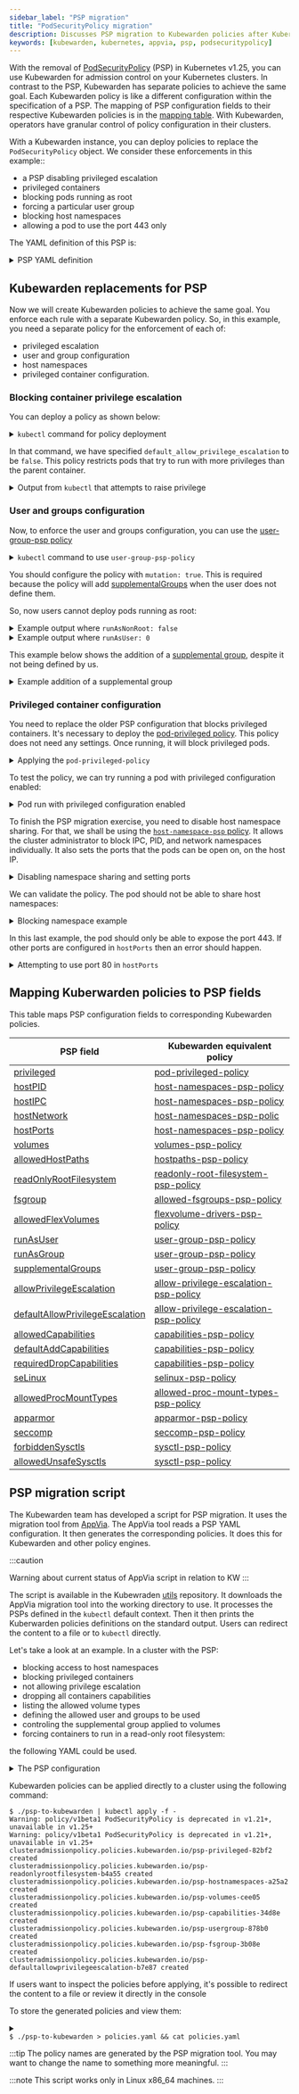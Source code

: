 ```yaml
---
sidebar_label: "PSP migration"
title: "PodSecurityPolicy migration"
description: Discusses PSP migration to Kubewarden policies after Kubernetes v1.25.
keywords: [kubewarden, kubernetes, appvia, psp, podsecuritypolicy]
---
```


With the removal of [PodSecurityPolicy](https://kubernetes.io/docs/concepts/security/pod-security-policy/) (PSP)
in Kubernetes v1.25, you can use Kubewarden for admission control on your Kubernetes clusters.
In contrast to the PSP, Kubewarden has separate policies to achieve the same goal.
Each Kubewarden policy is like a different configuration within the specification of a PSP.
The mapping of PSP configuration fields to their respective Kubewarden policies is in the [mapping table](#mapping-kuberwarden-policies-to-psp-fields).
With Kubewarden, operators have granular control of policy configuration in their clusters.

With a Kubewarden instance, you can deploy policies to replace the `PodSecurityPolicy` object.
We consider these enforcements in this example::

- a PSP disabling privileged escalation
- privileged containers
- blocking pods running as root
- forcing a particular user group
- blocking host namespaces
- allowing a pod to use the port 443 only

The YAML definition of this PSP is:

<details>

<summary>PSP YAML definition</summary>

```console
apiVersion: policy/v1beta1
kind: PodSecurityPolicy
metadata:
  name: restricted
spec:
  allowPrivilegeEscalation: false
  runAsUser:
    rule: MustRunAsNonRoot
  supplementalGroups:
    rule: MustRunAs
    ranges:
      - min: 1000
        max: 65535
  privileged: false
  hostNetwork: false
  hostIPC: false
  hostPID: false
  hostPorts:
    - min: 443
      max: 443
```

</details>

## Kubewarden replacements for PSP

Now we will create Kubewarden policies to achieve the same goal.
You enforce each rule with a separate Kubewarden policy.
So, in this example, you need a separate policy for the enforcement of each of:

- privileged escalation
- user and group configuration
- host namespaces
- privileged container configuration.

### Blocking container privilege escalation

You can deploy a policy as shown below:

<details>

<summary><code>kubectl</code> command for policy deployment</summary>

```console
$ kubectl apply -f - <<EOF
apiVersion: policies.kubewarden.io/v1alpha2
kind: ClusterAdmissionPolicy
metadata:
  name: psp-allowprivilegeescalation
spec:
  module: registry://ghcr.io/kubewarden/policies/allow-privilege-escalation-psp:v0.1.11
  rules:
    - apiGroups:
        - ""
      apiVersions:
        - v1
      resources:
        - pods
      operations:
        - CREATE
        - UPDATE
  mutating: false
  settings:
    default_allow_privilege_escalation: false
EOF
```

</details>

In that command, we have specified `default_allow_privilege_escalation` to be `false`.
This policy restricts pods that try to run with more privileges than the parent container.

<details>

<summary>Output from <code>kubectl</code> that attempts to raise privilege</summary>

```console
$ kubectl apply -f - <<EOF
apiVersion: v1
kind: Pod
metadata:
  name: nginx
spec:
  containers:
  - name: nginx
    image: nginx
    securityContext:
      allowPrivilegeEscalation: true
  - name: sidecar
    image: sidecar
EOF
Error from server: error when creating "STDIN": admission webhook "clusterwide-psp-allowprivilegeescalation.kubewarden.admission" denied the request: one of the containers has privilege escalation enabled
```

</details>

### User and groups configuration

Now, to enforce the user and groups configuration, you can use the [user-group-psp policy](https://github.com/kubewarden/user-group-psp-policy)

<details>

<summary><code>kubectl</code> command to use <code>user-group-psp-policy</code></summary>

```console
$ kubectl apply -f - <<EOF
apiVersion: policies.kubewarden.io/v1alpha2
kind: ClusterAdmissionPolicy
metadata:
  name: psp-usergroup
spec:
  module: registry://ghcr.io/kubewarden/policies/user-group-psp:v0.2.0
  rules:
    - apiGroups:
        - ""
      apiVersions:
        - v1
      resources:
        - pods
      operations:
        - CREATE
        - UPDATE
  mutating: true
  settings:
    run_as_user:
      rule: MustRunAsNonRoot
    supplemental_groups:
      rule: MustRunAs
      ranges:
        - min: 1000
          max: 65535
EOF
```

</details>

You should configure the policy with `mutation: true`.
This is required because the policy will add [supplementalGroups](https://kubernetes.io/docs/concepts/security/pod-security-policy/#users-and-groups) when the user does not define them.

So, now users cannot deploy pods running as root:

<details>

<summary>Example output where <code>runAsNonRoot: false</code></summary>

```console
$ kubectl apply -f - <<EOF
apiVersion: v1
kind: Pod
metadata:
  name: nginx
spec:
  containers:
  - name: nginx
    image: nginx
    securityContext:
      runAsNonRoot: false
      runAsUser: 0
EOF
Error from server: error when creating "STDIN": admission webhook "clusterwide-psp-usergroup-fb836.kubewarden.admission" denied the request: RunAsNonRoot should be set to true
```

</details>

<details>

<summary>Example output where <code>runAsUser: 0</code></summary>

```console
kubectl apply -f - <<EOF
apiVersion: v1
kind: Pod
metadata:
  name: nginx
spec:
  containers:
  - name: nginx
    image: nginx
    securityContext:
      runAsNonRoot: true
      runAsUser: 0
EOF
Error from server: error when creating "STDIN": admission webhook "clusterwide-psp-usergroup-fb836.kubewarden.admission" denied the request: Invalid user ID: cannot run container with root ID (0)
```

</details>

This example below shows the addition of a [supplemental group](https://kubernetes.io/docs/concepts/security/pod-security-policy/#users-and-groups), despite it not being defined by us.

<details>

<summary>Example addition of a supplemental group</summary>

```console
kubectl apply -f - <<EOF
apiVersion: v1
kind: Pod
metadata:
  name: nginx
spec:
  containers:
  - name: nginx
    image: nginx
EOF
pod/nginx created
$ kubectl get pods -o json nginx | jq ".spec.securityContext"
{
  "supplementalGroups": [
    10000
  ]
}

```

</details>

### Privileged container configuration

You need to replace the older PSP configuration that blocks privileged containers.
It's necessary to deploy the [pod-privileged policy](https://github.com/kubewarden/pod-privileged-policy).
This policy does not need any settings.
Once running, it will block privileged pods.

<details>

<summary>Applying the <code>pod-privileged-policy</code></summary>

```console
$ kubectl apply -f - <<EOF
apiVersion: policies.kubewarden.io/v1alpha2
kind: ClusterAdmissionPolicy
metadata:
  name: psp-privileged
spec:
  module: registry://ghcr.io/kubewarden/policies/pod-privileged:v0.1.10
  rules:
    - apiGroups:
        - ""
      apiVersions:
        - v1
      resources:
        - pods
      operations:
        - CREATE
        - UPDATE
  mutating: false
  settings: null
EOF
```

</details>

To test the policy, we can try running a pod with privileged configuration enabled:

<details>

<summary>Pod run with privileged configuration enabled</summary>

```console
$ kubectl apply -f - <<EOF
apiVersion: v1
kind: Pod
metadata:
  name: nginx
spec:
  containers:
  - name: nginx
    image: nginx
    imagePullPolicy: IfNotPresent
    securityContext:
      privileged: true
  - name: sleeping-sidecar
    image: alpine
    command: ["sleep", "1h"]
EOF
Error from server: error when creating "STDIN": admission webhook "clusterwide-psp-privileged.kubewarden.admission" denied the request: User 'system:admin' cannot schedule privileged containers
```

</details>

To finish the PSP migration exercise, you need to disable host namespace sharing.
For that, we shall be using the [`host-namespace-psp` policy](https://github.com/kubewarden/host-namespaces-psp-policy).
It allows the cluster administrator to block IPC, PID, and network namespaces individually.
It also sets the ports that the pods can be open on, on the host IP.

<details>

<summary>Disabling namespace sharing and setting ports</summary>

```console
$ kubectl apply -f - <<EOF
apiVersion: policies.kubewarden.io/v1alpha2
kind: ClusterAdmissionPolicy
metadata:
  name: psp-hostnamespaces
spec:
  module: registry://ghcr.io/kubewarden/policies/host-namespaces-psp:v0.1.2
  rules:
    - apiGroups:
        - ""
      apiVersions:
        - v1
      resources:
        - pods
      operations:
        - CREATE
        - UPDATE
  mutating: false
  settings:
    allow_host_ipc: false
    allow_host_pid: false
    allow_host_ports:
      - min: 443
        max: 443
    allow_host_network: false
EOF
```

</details>

We can validate the policy.
The pod should not be able to share host namespaces:

<details>

<summary>Blocking namespace example</summary>

```console
$ kubectl apply -f - <<EOF
apiVersion: v1
kind: Pod
metadata:
  name: nginx
spec:
  hostIPC: true
  hostNetwork: false
  hostPID: false
  containers:
  - name: nginx
    image: nginx
    imagePullPolicy: IfNotPresent
  - name: sleeping-sidecar
    image: alpine
    command: ["sleep", "1h"]
EOF

Error from server: error when creating "STDIN": admission webhook "clusterwide-psp-hostnamespaces.kubewarden.admission" denied the request: Pod has IPC enabled, but this is not allowed
```

```console
$ kubectl apply -f - <<EOF
apiVersion: v1
kind: Pod
metadata:
  name: nginx
spec:
  hostIPC: false
  hostNetwork: true
  hostPID: false
  containers:
  - name: nginx
    image: nginx
    imagePullPolicy: IfNotPresent
  - name: sleeping-sidecar
    image: alpine
    command: ["sleep", "1h"]
EOF
Error from server: error when creating "STDIN": admission webhook "clusterwide-psp-hostnamespaces.kubewarden.admission" denied the request: Pod has host network enabled, but this is not allowed
```

```console
$ kubectl apply -f - <<EOF
apiVersion: v1
kind: Pod
metadata:
  name: nginx
spec:
  hostIPC: false
  hostNetwork: false
  hostPID: true
  containers:
  - name: nginx
    image: nginx
    imagePullPolicy: IfNotPresent
  - name: sleeping-sidecar
    image: alpine
    command: ["sleep", "1h"]
EOF
Error from server: error when creating "STDIN": admission webhook "clusterwide-psp-hostnamespaces.kubewarden.admission" denied the request: Pod has host PID enabled, but this is not allowed
```

</details>

In this last example, the pod should only be able to expose the port 443.
If other ports are configured in `hostPorts` then an error should happen.

<details>

<summary>Attempting to use port 80 in <code>hostPorts</code></summary>

```console
$ kubectl apply -f - <<EOF
apiVersion: v1
kind: Pod
metadata:
  name: nginx
spec:
  containers:
  - name: nginx
    image: nginx
    imagePullPolicy: IfNotPresent
    ports:
      - containerPort: 80
        hostPort: 80
  - name: sleeping-sidecar
    image: alpine
    command: ["sleep", "1h"]
EOF
Error from server: error when creating "STDIN": admission webhook "clusterwide-psp-hostnamespaces.kubewarden.admission" denied the request: Pod is using unallowed host ports in containers
```

</details>

## Mapping Kuberwarden policies to PSP fields

This table maps PSP configuration fields to corresponding Kubewarden policies.

| PSP field      | Kubewarden equivalent policy  |
|--------------|-------------------------------  |
| [privileged](https://kubernetes.io/docs/concepts/security/pod-security-policy/#privileged)                      | [pod-privileged-policy](https://github.com/kubewarden/pod-privileged-policy) |
| [hostPID](https://kubernetes.io/docs/concepts/security/pod-security-policy/#host-namespaces)                         | [host-namespaces-psp-policy](https://github.com/kubewarden/host-namespaces-psp-policy) |
| [hostIPC](https://kubernetes.io/docs/concepts/security/pod-security-policy/#host-namespaces)                         | [host-namespaces-psp-policy](https://github.com/kubewarden/host-namespaces-psp-policy) |
| [hostNetwork](https://kubernetes.io/docs/concepts/security/pod-security-policy/#host-namespaces)                     | [host-namespaces-psp-polic](https://github.com/kubewarden/host-namespaces-psp-policy)|
| [hostPorts](https://kubernetes.io/docs/concepts/security/pod-security-policy/#host-namespaces)                       | [host-namespaces-psp-policy](https://github.com/kubewarden/host-namespaces-psp-policy) |
| [volumes](https://kubernetes.io/docs/concepts/security/pod-security-policy/#volumes-and-file-systems)                         | [volumes-psp-policy](https://github.com/kubewarden/volumes-psp-policy) |
| [allowedHostPaths](https://kubernetes.io/docs/concepts/security/pod-security-policy/#volumes-and-file-systems)                | [hostpaths-psp-policy](https://github.com/kubewarden/hostpaths-psp-policy) |
| [readOnlyRootFilesystem](https://kubernetes.io/docs/concepts/security/pod-security-policy/#volumes-and-file-systems)          | [readonly-root-filesystem-psp-policy](https://github.com/kubewarden/readonly-root-filesystem-psp-policy) |
| [fsgroup](https://kubernetes.io/docs/concepts/security/pod-security-policy/#volumes-and-file-systems)                         | [allowed-fsgroups-psp-policy ](https://github.com/kubewarden/allowed-fsgroups-psp-policy ) |
| [allowedFlexVolumes](https://kubernetes.io/docs/concepts/security/pod-security-policy/#flexvolume-drivers)              | [flexvolume-drivers-psp-policy](https://github.com/kubewarden/flexvolume-drivers-psp-policy) |
| [runAsUser](https://kubernetes.io/docs/concepts/security/pod-security-policy/#users-and-groups)                       | [user-group-psp-policy](https://github.com/kubewarden/user-group-psp-policy) |
| [runAsGroup](https://kubernetes.io/docs/concepts/security/pod-security-policy/#users-and-groups)                      | [user-group-psp-policy](https://github.com/kubewarden/user-group-psp-policy) |
| [supplementalGroups](https://kubernetes.io/docs/concepts/security/pod-security-policy/#users-and-groups)              | [user-group-psp-policy ](https://github.com/kubewarden/user-group-psp-policy ) |
| [allowPrivilegeEscalation](https://kubernetes.io/docs/concepts/security/pod-security-policy/#privilege-escalation)        | [allow-privilege-escalation-psp-policy ](https://github.com/kubewarden/allow-privilege-escalation-psp-policy ) |
| [defaultAllowPrivilegeEscalation](https://kubernetes.io/docs/concepts/security/pod-security-policy/#privilege-escalation) | [allow-privilege-escalation-psp-policy](https://github.com/kubewarden/allow-privilege-escalation-psp-policy) |
| [allowedCapabilities](https://kubernetes.io/docs/concepts/security/pod-security-policy/#capabilities)             | [capabilities-psp-policy](https://github.com/kubewarden/capabilities-psp-policy) |
| [defaultAddCapabilities](https://kubernetes.io/docs/concepts/security/pod-security-policy/#capabilities)          | [capabilities-psp-policy](https://github.com/kubewarden/capabilities-psp-policy) |
| [requiredDropCapabilities](https://kubernetes.io/docs/concepts/security/pod-security-policy/#capabilities)        | [capabilities-psp-policy](https://github.com/kubewarden/capabilities-psp-policy) |
| [seLinux](https://kubernetes.io/docs/concepts/security/pod-security-policy/#selinux)                         | [selinux-psp-policy](https://github.com/kubewarden/selinux-psp-policy) |
| [allowedProcMountTypes](https://kubernetes.io/docs/concepts/security/pod-security-policy/#allowedprocmounttypes)           | [allowed-proc-mount-types-psp-policy](https://github.com/kubewarden/allowed-proc-mount-types-psp-policy) |
| [apparmor](https://kubernetes.io/docs/concepts/security/pod-security-policy/#apparmor)                        | [apparmor-psp-policy ](https://github.com/kubewarden/apparmor-psp-policy ) |
| [seccomp](https://kubernetes.io/docs/concepts/security/pod-security-policy/#apparmor)                         | [seccomp-psp-policy ](https://github.com/kubewarden/seccomp-psp-policy ) |
| [forbiddenSysctls](https://kubernetes.io/docs/concepts/security/pod-security-policy/#apparmor)                | [sysctl-psp-policy ](https://github.com/kubewarden/sysctl-psp-policy ) |
| [allowedUnsafeSysctls](https://kubernetes.io/docs/concepts/security/pod-security-policy/#apparmor)            | [sysctl-psp-policy ](https://github.com/kubewarden/sysctl-psp-policy ) |

## PSP migration script

The Kubewarden team has developed a script for PSP migration.
It uses the migration tool from [AppVia](https://github.com/appvia/psp-migration).
The AppVia tool reads a PSP YAML configuration.
It then generates the corresponding policies.
It does this for Kubewarden and other policy engines.

:::caution
<!--TODO:Warning-->
Warning about current status of AppVia script in relation to KW
:::

The script is available in the Kubewraden [utils](https://github.com/kubewarden/utils/blob/main/scripts/psp-to-kubewarden) repository.
It downloads the AppVia migration tool into the working directory to use.
It processes the PSPs defined in the `kubectl` default context.
Then it then prints the Kuberwarden policies definitions on the standard output.
Users can redirect the content to a file or to `kubectl` directly.

Let's take a look at an example. In a cluster with the PSP:

- blocking access to host namespaces
- blocking privileged containers
- not allowing privilege escalation
- dropping all containers capabilities
- listing the allowed volume types
- defining the allowed user and groups to be used
- controling the supplemental group applied to volumes
- forcing containers to run in a read-only root filesystem:

the following YAML could be used.

<details>

<summary>The PSP configuration</summary>

```yaml
apiVersion: policy/v1beta1
kind: PodSecurityPolicy
metadata:
  name: restricted
spec:
  hostNetwork: false
  hostIPC: false
  hostPID: false
  hostPorts:
    - min: 80
      max: 8080
  privileged: false
  # Required to prevent escalations to root.
  allowPrivilegeEscalation: false
  requiredDropCapabilities:
    - ALL
  # Allow core volume types.
  volumes:
    - 'configMap'
    - 'emptyDir'
    - 'projected'
    - 'secret'
    - 'downwardAPI'
    # Assume that ephemeral CSI drivers & persistentVolumes set up by the cluster admin are safe to use.
    - 'csi'
    - 'persistentVolumeClaim'
    - 'ephemeral'
  runAsUser:
    # Require the container to run without root privileges.
    rule: 'MustRunAsNonRoot'
  seLinux:
    # This policy assumes the nodes are using AppArmor rather than SELinux.
    rule: 'RunAsAny'
  supplementalGroups:
    rule: 'MustRunAs'
    ranges:
      # Forbid adding the root group.
      - min: 1
        max: 65535
  fsGroup:
    rule: 'MustRunAs'
    ranges:
      # Forbid adding the root group.
      - min: 1
        max: 65535
  readOnlyRootFilesystem: true

```

</details>

Kubewarden policies can be applied directly to a cluster using the following command:

```console
$ ./psp-to-kubewarden | kubectl apply -f -
Warning: policy/v1beta1 PodSecurityPolicy is deprecated in v1.21+, unavailable in v1.25+
Warning: policy/v1beta1 PodSecurityPolicy is deprecated in v1.21+, unavailable in v1.25+
clusteradmissionpolicy.policies.kubewarden.io/psp-privileged-82bf2 created
clusteradmissionpolicy.policies.kubewarden.io/psp-readonlyrootfilesystem-b4a55 created
clusteradmissionpolicy.policies.kubewarden.io/psp-hostnamespaces-a25a2 created
clusteradmissionpolicy.policies.kubewarden.io/psp-volumes-cee05 created
clusteradmissionpolicy.policies.kubewarden.io/psp-capabilities-34d8e created
clusteradmissionpolicy.policies.kubewarden.io/psp-usergroup-878b0 created
clusteradmissionpolicy.policies.kubewarden.io/psp-fsgroup-3b08e created
clusteradmissionpolicy.policies.kubewarden.io/psp-defaultallowprivilegeescalation-b7e87 created
```

If users want to inspect the policies before applying, it's possible to redirect the content to a file or review it directly in the console

To store the generated policies and view them:

<details>

<summary>
<code>
$ ./psp-to-kubewarden &gt; policies.yaml &amp;&amp; cat policies.yaml
</code>
</summary>

```console
$ ./psp-to-kubewarden > policies.yaml
$ cat policies.yaml
---
apiVersion: policies.kubewarden.io/v1
kind: ClusterAdmissionPolicy
metadata:
  name: psp-privileged-82bf2
spec:
  module: registry://ghcr.io/kubewarden/policies/pod-privileged:v0.1.10
  rules:
    - apiGroups:
        - ""
      apiVersions:
        - v1
      resources:
        - pods
      operations:
        - CREATE
        - UPDATE
  mutating: false
  settings: null

---
apiVersion: policies.kubewarden.io/v1
kind: ClusterAdmissionPolicy
metadata:
  name: psp-readonlyrootfilesystem-b4a55
spec:
  module: registry://ghcr.io/kubewarden/policies/readonly-root-filesystem-psp:v0.1.3
  rules:
    - apiGroups:
        - ""
      apiVersions:
        - v1
      resources:
        - pods
      operations:
        - CREATE
        - UPDATE
  mutating: false
  settings: null

---
apiVersion: policies.kubewarden.io/v1
kind: ClusterAdmissionPolicy
metadata:
  name: psp-hostnamespaces-a25a2
spec:
  module: registry://ghcr.io/kubewarden/policies/host-namespaces-psp:v0.1.2
  rules:
    - apiGroups:
        - ""
      apiVersions:
        - v1
      resources:
        - pods
      operations:
        - CREATE
        - UPDATE
  mutating: false
  settings:
    allow_host_ipc: false
    allow_host_pid: false
    allow_host_ports:
      - max: 8080
        min: 80
    allow_host_network: false

---
apiVersion: policies.kubewarden.io/v1
kind: ClusterAdmissionPolicy
metadata:
  name: psp-volumes-cee05
spec:
  module: registry://ghcr.io/kubewarden/policies/volumes-psp:v0.1.6
  rules:
    - apiGroups:
        - ""
      apiVersions:
        - v1
      resources:
        - pods
      operations:
        - CREATE
        - UPDATE
  mutating: false
  settings:
    allowedTypes:
      - configMap
      - emptyDir
      - projected
      - secret
      - downwardAPI
      - csi
      - persistentVolumeClaim
      - ephemeral

---
apiVersion: policies.kubewarden.io/v1
kind: ClusterAdmissionPolicy
metadata:
  name: psp-capabilities-34d8e
spec:
  module: registry://ghcr.io/kubewarden/policies/capabilities-psp:v0.1.9
  rules:
    - apiGroups:
        - ""
      apiVersions:
        - v1
      resources:
        - pods
      operations:
        - CREATE
        - UPDATE
  mutating: false
  settings:
    allowed_capabilities: []
    required_drop_capabilities:
      - ALL

---
apiVersion: policies.kubewarden.io/v1
kind: ClusterAdmissionPolicy
metadata:
  name: psp-usergroup-878b0
spec:
  module: registry://ghcr.io/kubewarden/policies/user-group-psp:v0.2.0
  rules:
    - apiGroups:
        - ""
      apiVersions:
        - v1
      resources:
        - pods
      operations:
        - CREATE
        - UPDATE
  mutating: false
  settings:
    run_as_user:
      rule: MustRunAsNonRoot
    supplemental_groups:
      ranges:
        - max: 65535
          min: 1
      rule: MustRunAs

---
apiVersion: policies.kubewarden.io/v1
kind: ClusterAdmissionPolicy
metadata:
  name: psp-fsgroup-3b08e
spec:
  module: registry://ghcr.io/kubewarden/policies/allowed-fsgroups-psp:v0.1.4
  rules:
    - apiGroups:
        - ""
      apiVersions:
        - v1
      resources:
        - pods
      operations:
        - CREATE
        - UPDATE
  mutating: false
  settings:
    ranges:
      - max: 65535
        min: 1
    rule: MustRunAs

---
apiVersion: policies.kubewarden.io/v1
kind: ClusterAdmissionPolicy
metadata:
  name: psp-defaultallowprivilegeescalation-b7e87
spec:
  module: >-
    registry://ghcr.io/kubewarden/policies/allow-privilege-escalation-psp:v0.1.11
  rules:
    - apiGroups:
        - ""
      apiVersions:
        - v1
      resources:
        - pods
      operations:
        - CREATE
        - UPDATE
  mutating: false
  settings:
    default_allow_privilege_escalation: false

```

</details>

:::tip
The policy names are generated by the PSP migration tool.
You may want to change the name to something more meaningful.
:::

:::note
This script works only in Linux x86_64 machines.
:::
